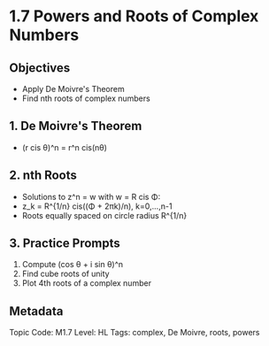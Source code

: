 # 1.7 Powers and Roots of Complex Numbers

## Objectives
- Apply De Moivre's Theorem
- Find nth roots of complex numbers

## 1. De Moivre's Theorem
- (r cis θ)^n = r^n cis(nθ)

## 2. nth Roots
- Solutions to z^n = w with w = R cis Φ:
- z_k = R^{1/n} cis((Φ + 2πk)/n), k=0,...,n-1
- Roots equally spaced on circle radius R^{1/n}

## 3. Practice Prompts
1. Compute (cos θ + i sin θ)^n
2. Find cube roots of unity
3. Plot 4th roots of a complex number

## Metadata
Topic Code: M1.7
Level: HL
Tags: complex, De Moivre, roots, powers
